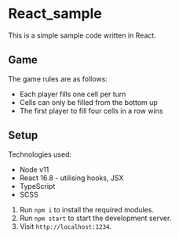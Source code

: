 # React_sample
This is a simple sample code written in React.

## Game

The game rules are as follows:
- Each player fills one cell per turn
- Cells can only be filled from the bottom up
- The first player to fill four cells in a row wins

## Setup

Technologies used:
- Node v11
- React 16.8 - utilising hooks, JSX
- TypeScript
- SCSS


1. Run `npm i` to install the required modules.
2. Run `npm start` to start the development server.
3. Visit `http://localhost:1234`.

